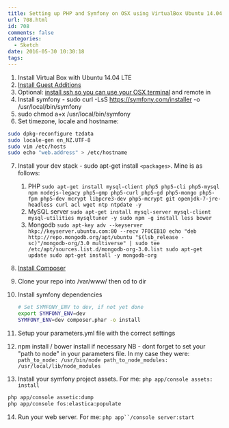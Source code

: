 ```yaml
---
title: Setting up PHP and Symfony on OSX using VirtualBox Ubuntu 14.04
url: 708.html
id: 708
comments: false
categories:
  - Sketch
date: 2016-05-30 10:30:18
tags:
---
```


1. Install Virtual Box with Ubuntu 14.04 LTE
2. [Install Guest Additions](http://en.ig.ma/notebook/2012/virtualbox-guest-additions-on-ubuntu-server)
3. Optional: [install ssh so you can use your OSX terminal](https://www.quora.com/How-can-I-ssh-into-my-VM-from-the-Mac-OS-X-host) and remote in
4. Install symfony - sudo curl -LsS https://symfony.com/installer -o /usr/local/bin/symfony
5. sudo chmod a+x /usr/local/bin/symfony
6. Set timezone, locale and hostname:

```sh
sudo dpkg-reconfigure tzdata
sudo locale-gen en_NZ.UTF-8
sudo vim /etc/hosts
sudo echo "web.address" > /etc/hostname
```

7. Install your dev stack - sudo apt-get install `<packages>`. Mine is as follows:
    1. PHP `sudo apt-get install mysql-client php5 php5-cli php5-mysql npm nodejs-legacy php5-gmp php5-curl php5-gd php5-mongo php5-fpm php5-dev mcrypt libpcre3-dev php5-mcrypt git openjdk-7-jre-headless curl acl wget ntp ntpdate -y`
    2. MySQL server `sudo apt-get install mysql-server mysql-client mysql-utilities mysqltuner -y sudo npm -g install less bower`
    3. Mongodb `sudo apt-key adv --keyserver hkp://keyserver.ubuntu.com:80 --recv 7F0CEB10 echo "deb http://repo.mongodb.org/apt/ubuntu "$(lsb_release -sc)"/mongodb-org/3.0 multiverse" | sudo tee /etc/apt/sources.list.d/mongodb-org-3.0.list sudo apt-get update sudo apt-get install -y mongodb-org`
8. [Install Composer](https://getcomposer.org/download/)
9. Clone your repo into /var/www/ then cd to dir
10. Install symfony dependencies
    ```sh
    # Set SYMFONY_ENV to dev, if not yet done
    export SYMFONY_ENV=dev
    SYMFONY_ENV=dev composer.phar -o install
    ```

11. Setup your parameters.yml file with the correct settings
12. npm install / bower install if necessary NB - dont forget to set your "path to node" in your parameters file. In my case they were: `path_to_node: /usr/bin/node path_to_node_modules: /usr/local/lib/node_modules`
13. Install your symfony project assets. For me: `php app/console assets: install`

```sh
php app/console assetic:dump
php app/console fos:elastica:populate
```

14. Run your web server. For me: `php app``/console server:start`
